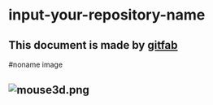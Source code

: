 # input-your-repository-name
## 
This document is made by [gitfab](http://gitfab.org)
---
#noname image

![mouse3d.png](https://raw.github.com/dadaa/input-your-repository-name/master/gitfab/resources/mouse3d.png)
---
